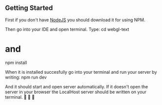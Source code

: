 ## Getting Started

First if you don't have [NodeJS](https://nodejs.org/en/) you should download it for using NPM. 

Then go into your IDE and open terminal. Type:
cd webgl-text
# and
npm install

When it is installed succesfully go into your terminal and run your server by writing:
npm run dev

And it should start and open server automatically.
If it doesn't open the server in your browser the LocalHost server should be written on your terminal. 
🚀 🚀 🚀
```
